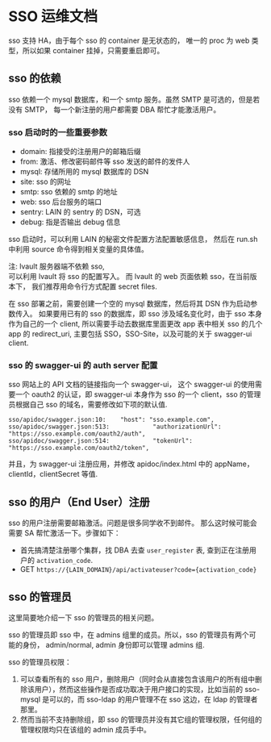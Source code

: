 # SSO 运维文档

sso 支持 HA，由于每个 sso 的 container 是无状态的，
唯一的 proc 为 web 类型，所以如果 container 挂掉，只需要重启即可。 

## sso 的依赖

sso 依赖一个 mysql 数据库，和一个 smtp 服务。虽然 SMTP 是可选的，但是若没有 SMTP，
每一个新注册的用户都需要 DBA 帮忙才能激活用户。

### sso 启动时的一些重要参数

- domain: 指接受的注册用户的邮箱后缀
- from: 激活、修改密码邮件等 sso 发送的邮件的发件人
- mysql: 存储所用的 mysql 数据库的 DSN
- site: sso 的网址
- smtp: sso 依赖的 smtp 的地址
- web: sso 后台服务的端口
- sentry: LAIN 的 sentry 的 DSN，可选
- debug: 指是否输出 debug 信息

sso 启动时，可以利用 LAIN 的秘密文件配置方法配置敏感信息，
然后在 run.sh 中利用 source 命令得到相关变量的具体值。 

注: lvault 服务器端不依赖 sso,  
可以利用 lvault 将 sso 的配置写入。
而 lvault 的 web 页面依赖 sso，在当前版本下，
我们推荐用命令行方式配置 secret files.

在 sso 部署之前，需要创建一个空的 mysql 数据库，然后将其 DSN 作为启动参数传入。
如果要用已有的 sso 的数据库，即 sso 涉及域名变化时，由于 sso 本身作为自己的一个 client, 所以需要手动去数据库里面更改 app 表中相关 sso 的几个 app 的 redirect_uri, 主要包括
SSO，SSO-Site，以及可能的关于 swagger-ui client.

### sso 的 swagger-ui 的 auth server 配置
sso 网站上的 API 文档的链接指向一个 swagger-ui，
这个 swagger-ui 的使用需要一个 oauth2 的认证，即 swagger-ui 本身作为 sso 的一个 client，sso 的管理员根据自己 sso 的域名，需要修改如下项的默认值.

```
sso/apidoc/swagger.json:10:    "host": "sso.example.com",
sso/apidoc/swagger.json:513:            "authorizationUrl": "https://sso.example.com/oauth2/auth",
sso/apidoc/swagger.json:514:            "tokenUrl": "https://sso.example.com/oauth2/token",
```

并且，为 swagger-ui 注册应用，并修改 apidoc/index.html 中的 appName，clientId，clientSecret 等值.

## sso 的用户（End User）注册

sso 的用户注册需要邮箱激活。问题是很多同学收不到邮件。
那么这时候可能会需要 SA 帮忙激活一下。步骤如下：

- 首先搞清楚注册哪个集群，找 DBA 去查 `user_register` 表, 查到正在注册用户的 `activation_code`.
- GET `https://{LAIN_DOMAIN}/api/activateuser?code={activation_code}`

## sso 的管理员

这里简要地介绍一下 sso 的管理员的相关问题。

sso 的管理员即 sso 中，在 admins 组里的成员。所以，sso 的管理员有两个可能的身份，
admin/normal, admin 身份即可以管理 admins 组.

sso 的管理员权限：

1. 可以查看所有的 sso 用户，删除用户（同时会从直接包含该用户的所有组中删除该用户），然而这些操作是否成功取决于用户接口的实现，比如当前的 sso-mysql 是可以的，而 sso-ldap 的用户管理不在 sso 这边，在 ldap 的管理者那里。 
1. 然而当前不支持删除组，即 sso 的管理员并没有其它组的管理权限，任何组的管理权限均只在该组的 admin 成员手中。


